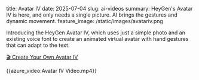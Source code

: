 title: Avatar IV
date: 2025-07-04
slug: ai-videos
summary: HeyGen's Avatar IV is here, and only needs a single picture. AI brings the gestures and dynamic movement.
feature_image: /static/images/avatariv.png



Introducing the HeyGen Avatar IV, which uses just a simple photo and an existing voice font to create an animated virtual avatar with hand gestures that can adapt to the text.

<div class="text-center my-6">
<a href="https://app.heygen.com/" target="_blank" class="inline-flex items-center px-6 py-3 bg-steel-blue text-white font-semibold rounded-lg shadow-md hover:bg-blue-700 transition-colors duration-300">
🎬 Create Your Own Avatar IV
</a>
</div>

{{azure_video:Avatar IV Video.mp4}}